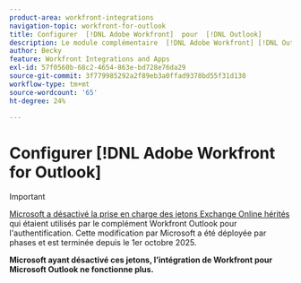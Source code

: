 ```yaml
---
product-area: workfront-integrations
navigation-topic: workfront-for-outlook
title: Configurer  [!DNL Adobe Workfront]  pour  [!DNL Outlook]
description: Le module complémentaire  [!DNL Adobe Workfront] [!DNL Outlook] vous permet d’effectuer les tâches clés de  [!DNL Workfront]  directement à partir d’Outlook.
author: Becky
feature: Workfront Integrations and Apps
exl-id: 57f0560b-68c2-4654-863e-bd728e76da29
source-git-commit: 3f779985292a2f89eb3a0ffad9378bd55f31d130
workflow-type: tm+mt
source-wordcount: '65'
ht-degree: 24%

---
```


# Configurer [!DNL Adobe Workfront for Outlook]

<!-- Audited: 12/2023 -->

>[!IMPORTANT]
>
>[Microsoft a désactivé la prise en charge des jetons Exchange Online hérités](https://learn.microsoft.com/en-us/office/dev/add-ins/outlook/faq-nested-app-auth-outlook-legacy-tokens) qui étaient utilisés par le complément Workfront Outlook pour l&#39;authentification. Cette modification par Microsoft a été déployée par phases et est terminée depuis le 1er octobre 2025.
>
>**Microsoft ayant désactivé ces jetons, l’intégration de Workfront pour Microsoft Outlook ne fonctionne plus.**

